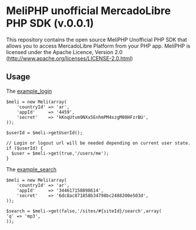MeliPHP unofficial MercadoLibre PHP SDK (v.0.0.1)
==========================

This repository contains the open source MeliPHP Unofficial PHP SDK that allows you to access MercadoLibre Platform from your PHP app. 
MeliPHP is licensed under the Apache Licence, Version 2.0
(http://www.apache.org/licenses/LICENSE-2.0.html)


Usage
-----
	
The [example_login][example_login]
	
	$meli = new Meli(array(
		'countryId' => 'ar',
		'appId'  	=> '4459',
		'secret' 	=> 'kKoqUtvm9NXx5EnhmPM4xzgM08HFzrBU',
	));
	
	$userId = $meli->getUserId();
	
	// Login or logout url will be needed depending on current user state.
	if ($userId) {
	  $user = $meli->get(true,'/users/me');
	}
	
The [example_search][example_search]
	
		    
	
	$meli = new Meli(array(
		'countryId' => 'ar',
		'appId'  	=> '344617158898614',
		'secret' 	=> '6dc8ac871858b34798bc2488200e503d',
	));

	$search = $meli->get(false,'/sites/#{siteId}/search',array(
	'q' => 'mp3',
	));

[example_login]: http://github.com/foocoders/meli-php/blob/master/examples/example_login.php
[example_search]: http://github.com/foocoders/meli-php/blob/master/examples/example_search.php
